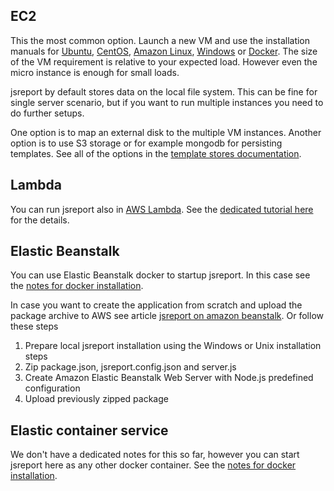 
## EC2
This the most common option. Launch a new VM and use the installation manuals for [Ubuntu](/learn/ubuntu), [CentOS](/learn/centos), [Amazon Linux](/learn/amazon-linux), [Windows](/learn/windows) or [Docker](https://hub.docker.com/r/jsreport/jsreport/). The size of the VM requirement is relative to your expected load. However even the micro instance is enough for small loads.

jsreport by default stores data on the local file system. This can be fine for single server scenario, but if you want to run multiple instances you need to do further setups. 

One option is to map an external disk to the multiple VM instances. Another option is to use S3 storage or for example mongodb for persisting templates. See all of the options in the [template stores documentation](/learn/template-stores).

## Lambda
You can run jsreport also in [AWS Lambda](https://aws.amazon.com/lambda). See the [dedicated tutorial here](/learn/aws-lambda-serverless) for the details. 

## Elastic Beanstalk

You can use Elastic Beanstalk docker to startup jsreport. In this case see the [notes for docker installation](https://hub.docker.com/r/jsreport/jsreport/).

In case you want to create the application from scratch and upload the package archive to AWS see article [jsreport on amazon beanstalk](/blog/jsreport-on-amazon-elastic-beanstalk). Or follow these steps
1.  Prepare local jsreport installation using the Windows or Unix installation steps
2.  Zip package.json, jsreport.config.json and server.js
3.  Create Amazon Elastic Beanstalk Web Server with Node.js predefined configuration
4.  Upload previously zipped package


## Elastic container service

We don't have a dedicated notes for this so far, however you can start jsreport here as any other docker container.  See the [notes for docker installation](https://hub.docker.com/r/jsreport/jsreport/).


